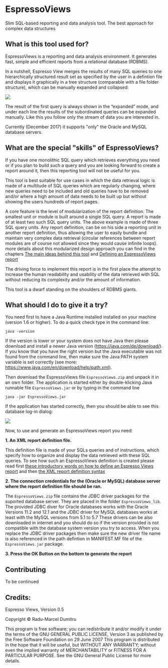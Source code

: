# EspressoViews
Slim SQL-based reporting and data analysis tool. The best approach for complex data structures 
 

## **What is this tool used for?**

EspressoViews is a reporting and data analysis environment. 
It generates fast, simple and efficient reports from a relational database (RDBMS). 

In a nutshell, Espresso View merges the results of many SQL queries to one hierarchically structured result set as specified by the user in a defintion file and displays it graphically in a tree structure (comparable with a file folder structure), which can be manually expanded and collapsed:

![](https://github.com/RaduMarcel/EspressoViews-/blob/master/DocImg/EspressoViewsImg1.png)

The result of the first query is always shown in the “expanded” mode, and under each line the results of the subordinated queries can be expanded manually. Like this you follow only the stream of data you are interested in.

Currently (December 2017) it supports "only" the Oracle and MySQL database servers.

## **What are the special "skills" of EspressoViews?**

If you have one monolithic SQL query which retrieves everything you need or if you plan to build such a query and you are looking forward to create a report around it, then this reporting tool will not be useful for you.

This tool is best suitable for use cases in which the data retrieval logic is made of a multitude of SQL queries which are regularly changing, where new queries need to be included and old queries have to be removed and/or where a high amount of data needs to be built up but without showing the users hundreds of report pages. 

A core feature is the level of modularization of the report definition.
The smallest unit or module is built around a single SQL query. A report is made of at least two such SQL query units. The above example is made of three SQL query units. Any report definition, can be on his side a reporting unit in another report definition, thus allowing the user to easily bundle and maintain very complex data retrieval (circular references between report modules are of course not allowed since they would cause infinite loops). 
more details about this modularized design approach you can find in the chapters [The main ideas behind this tool][Ideas] and [Defining an EspressoViews report][ReportDef]

[Ideas]: https://github.com/RaduMarcel/EspressoViews-/wiki/2.-The-main-ideas-behind-this-tool
[ReportDef]: https://github.com/RaduMarcel/EspressoViews-/wiki/3.-Defining-an-EspressoViews-report

The driving force to implement this report is in the first place the attempt to increase the human readability and usability of the data retrieved with SQL without reducing its complexity and/or the amount of information. 

This tool is a dwarf standing on the shoulders of RDBMS giants.


## What should I do to give it a try?

You need first to have a Java Runtime installed installed on your machine (version 1.6 or higher).
To do a quick check type in the command line:
```
java -version
```
If the version is lower or your system does not have Java then please download and install a newer Java version (https://java.com/de/download/). 
If you know that you have the right version but the Java executable was not found from the command line, then make sure the Java PATH system variable is set correctly (see more: https://www.java.com/en/download/help/path.xml).


Then download the EspressoViews file `EspressoViews.zip` and unpack it in an own folder. The application is started either by double-klicking Java runnable file `EspressoViews.jar` or by typing in the command line 
```
java -jar EspressoViews.jar
```

If the application has started correctly, then you should be able to see this database log-in dialog:

![](https://github.com/RaduMarcel/EspressoViews-/blob/master/DocImg/EspressoViewsInstall.png)



Now, to use and generate an EspressoViews report you need:

**1. An XML report definition file.**

This definition file is made of your SQLs queries and of instructions, which specify how to organize and display the data retrieved with these SQL queries. To see how such an EspressoViews definition is created please read first [these introductory words on how to define an Espresso Views report][ReportDef] and then [the XML report definition syntax][ReportSyntax]

[ReportDef]: https://github.com/RaduMarcel/EspressoViews-/wiki/3.-Defining-an-EspressoViews-report
[ReportSyntax]: https://github.com/RaduMarcel/EspressoViews-/wiki/4.-The-XML-report-definition-syntax

**2. The connection credentials for the (Oracle or MySQL) database server where the report definition file should be ran.**

The `EspressoViews.zip` file contains the JDBC driver packages for the suported database server. They are placed in the folder `EspressoViews_lib`. The provided JDBC diver for Oracle databases works with the Oracle Versions 11.2 and 12.1 and the JDBC driver for MySQL databases works at least with the MySQL versions from 5.1 to 5.7
These drivers can be also downloaded in internet and you should do so if the version provided is not compatible with the database system version you try to access.
When you replace the JDBC driver packages then make sure the new driver file name is also referenced in the path defintion in MANIFEST.MF file of the `EspressoViews.jar` package.  


**3. Press the OK Button on the bottom to generate the report**


## Contributing

To be continued

## Credits: 
Espresso Views, Version 0.5

Copyright © Radu-Marcel Dumitru

This program is free software; you can redistribute it and/or modify it under the terms of the GNU GENERAL PUBLIC LICENSE, Version 3 as published by the Free Software Foundation on 29 June 2007
This program is distributed in the hope that it will be useful, but WITHOUT ANY WARRANTY; without even the implied warranty of MERCHANTABILITY or FITNESS FOR A PARTICULAR PURPOSE. 
See the GNU General Public License for more details.


